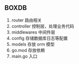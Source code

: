 ## BOXDB

1. router
   路由相关
2. controller
   控制层，处理业务代码
3. middlewares
   中间件层
4. config
   存储数据库日志等配置
5. models
   存放 orm 模型
6. go.mod
   存放依赖
7. main.go
   入口
